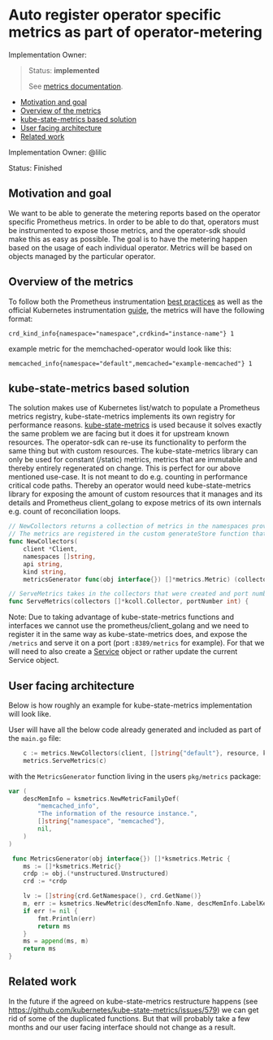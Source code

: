 # Auto register operator specific metrics as part of operator-metering

Implementation Owner:

> Status: **implemented**
>
> See [metrics documentation](../user/metrics/README.md).

- [Motivation and goal](#motivation-and-goal)
- [Overview of the metrics](#overview-of-the-metrics)
- [kube-state-metrics based solution](#kube-state-metrics-based-solution)
- [User facing architecture](#user-facing-architecture)
- [Related work](#related-work)

Implementation Owner: @lilic

Status: Finished

## Motivation and goal

We want to be able to generate the metering reports based on the operator specific Prometheus metrics. In order to be able to do that, operators must be instrumented to expose those metrics, and the operator-sdk should make this as easy as possible. The goal is to have the metering happen based on the usage of each individual operator. Metrics will be based on objects managed by the particular operator.

## Overview of the metrics

To follow both the Prometheus instrumentation [best practices](https://prometheus.io/docs/practices/naming/) as well as the official Kubernetes instrumentation [guide](https://github.com/kubernetes/community/blob/cbe9c8ac5f71a99179d7ffe4a008b9018830af72/contributors/devel/sig-instrumentation/instrumentation.md), the metrics will have the following format:

```
crd_kind_info{namespace="namespace",crdkind="instance-name"} 1
```

example metric for the memchached-operator would look like this:

```
memcached_info{namespace="default",memcached="example-memcached"} 1
```

## kube-state-metrics based solution

The solution makes use of Kubernetes list/watch to populate a Prometheus metrics registry, kube-state-metrics implements its own registry for performance reasons. [kube-state-metrics](https://github.com/kubernetes/kube-state-metrics#overview) is used because it solves exactly the same problem we are facing but it does it for upstream known resources. The operator-sdk can re-use its functionality to perform the same thing but with custom resources. The kube-state-metrics library can only be used for constant (/static) metrics, metrics that are immutable and thereby entirely regenerated on change. This is perfect for our above mentioned use-case. It is not meant to do e.g. counting in performance critical code paths. Thereby an operator would need kube-state-metrics library for exposing the amount of custom resources that it manages and its details and Prometheus client_golang to expose metrics of its own internals e.g. count of reconciliation loops.


```go
// NewCollectors returns a collection of metrics in the namespaces provided, per the api/kind resource.
// The metrics are registered in the custom generateStore function that needs to be defined.
func NewCollectors(
    client *Client,
    namespaces []string,
    api string,
    kind string,
    metricsGenerator func(obj interface{}) []*metrics.Metric) (collectors []*kcoll.Collector)
```

```go
// ServeMetrics takes in the collectors that were created and port number on which the metrics will be served.
func ServeMetrics(collectors []*kcoll.Collector, portNumber int) {

```

Note: Due to taking advantage of kube-state-metrics functions and interfaces we cannot use the prometheus/client_golang and we need to register it in the same way as kube-state-metrics does, and expose the `/metrics` and serve it on a port (port `:8389/metrics` for example). For that we will need to also create a [Service](https://kubernetes.io/docs/concepts/services-networking/service/) object or rather update the current Service object.

## User facing architecture

Below is how roughly an example for kube-state-metrics implementation will look like.

User will have all the below code already generated and included as part of the `main.go` file:

```go
	c := metrics.NewCollectors(client, []string{"default"}, resource, kind, MetricsGenerator)
	metrics.ServeMetrics(c)
```

with the `MetricsGenerator` function living in the users `pkg/metrics` package:

```go
var (
	descMemInfo = ksmetrics.NewMetricFamilyDef(
		"memcached_info",
		"The information of the resource instance.",
		[]string{"namespace", "memcached"},
		nil,
	)
)

 func MetricsGenerator(obj interface{}) []*ksmetrics.Metric {
	ms := []*ksmetrics.Metric{}
	crdp := obj.(*unstructured.Unstructured)
 	crd := *crdp

	lv := []string{crd.GetNamespace(), crd.GetName()}
	m, err := ksmetrics.NewMetric(descMemInfo.Name, descMemInfo.LabelKeys, lv,  float64(1))
	if err != nil {
		fmt.Println(err)
		return ms
	}
	ms = append(ms, m)
	return ms
}
```

## Related work

In the future if the agreed on kube-state-metrics restructure happens (see https://github.com/kubernetes/kube-state-metrics/issues/579) we can get rid of some of the duplicated functions. But that will probably take a few months and our user facing interface should not change as a result.
